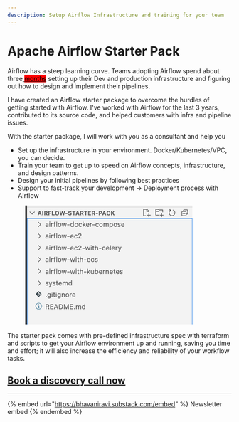 ```yaml
---
description: Setup Airflow Infrastructure and training for your team
---
```


# Apache Airflow Starter Pack

Airflow has a steep learning curve. Teams adopting Airflow spend about three[ <mark style="background-color:red;">months</mark>](https://airflow.apache.org/use-cases/onefootball/#what-are-the-results) setting up their Dev and production infrastructure and figuring out how to design and implement their pipelines.

I have created an Airflow starter package to overcome the hurdles of getting started with Airflow. I've worked with Airflow for the last 3 years, contributed to its source code, and helped customers with infra and pipeline issues.&#x20;

With the starter package, I will work with you as a consultant and help you

- Set up the infrastructure in your environment. Docker/Kubernetes/VPC, you can decide.
- Train your team to get up to speed on Airflow concepts, infrastructure, and design patterns.
- Design your initial pipelines by following best practices&#x20;
- Support to fast-track your development -> Deployment process with Airflow

<figure><img src="../.gitbook/assets/image (2).png" alt=""><figcaption></figcaption></figure>

The starter pack comes with pre-defined infrastructure spec with terraform and scripts to get your Airflow environment up and running, saving you time and effort; it will also increase the efficiency and reliability of your workflow tasks.&#x20;

## &#x20; [Book a discovery call now](https://zcal.co/bhavaniravi/consulting)

---

{% embed url="https://bhavaniravi.substack.com/embed" %}
Newsletter embed
{% endembed %}
